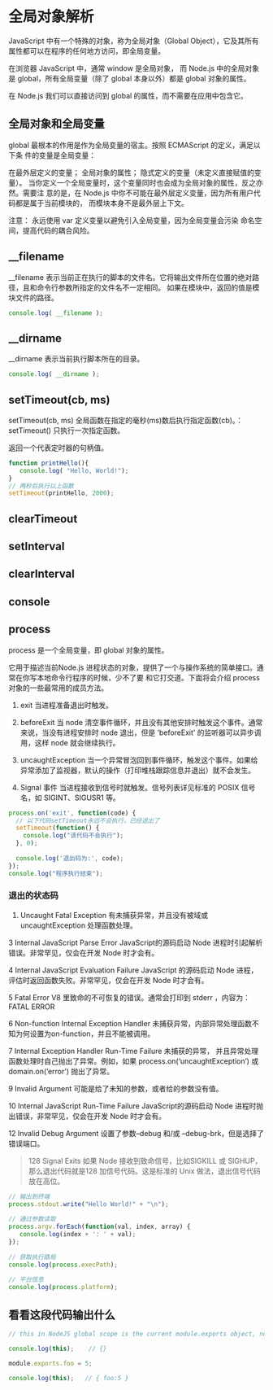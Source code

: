 # 全局对象解析

JavaScript 中有一个特殊的对象，称为全局对象（Global Object），它及其所有属性都可以在程序的任何地方访问，即全局变量。

在浏览器 JavaScript 中，通常 window 是全局对象， 而 Node.js 中的全局对象是 global，所有全局变量（除了 global 本身以外）都是 global 对象的属性。

在 Node.js 我们可以直接访问到 global 的属性，而不需要在应用中包含它。


## 全局对象和全局变量

global 最根本的作用是作为全局变量的宿主。按照 ECMAScript 的定义，满足以下条 件的变量是全局变量：

在最外层定义的变量；
全局对象的属性；
隐式定义的变量（未定义直接赋值的变量）。
当你定义一个全局变量时，这个变量同时也会成为全局对象的属性，反之亦然。需要注 意的是，在 Node.js 中你不可能在最外层定义变量，因为所有用户代码都是属于当前模块的， 而模块本身不是最外层上下文。

注意： 永远使用 var 定义变量以避免引入全局变量，因为全局变量会污染 命名空间，提高代码的耦合风险。


## __filename

__filename 表示当前正在执行的脚本的文件名。它将输出文件所在位置的绝对路径，且和命令行参数所指定的文件名不一定相同。 如果在模块中，返回的值是模块文件的路径。

```js
console.log( __filename );
```

## __dirname

__dirname 表示当前执行脚本所在的目录。

```js
console.log( __dirname );
```

## setTimeout(cb, ms)

setTimeout(cb, ms) 全局函数在指定的毫秒(ms)数后执行指定函数(cb)。：setTimeout() 只执行一次指定函数。

返回一个代表定时器的句柄值。


```js
function printHello(){
   console.log( "Hello, World!");
}
// 两秒后执行以上函数
setTimeout(printHello, 2000);

```

## clearTimeout

## setInterval

## clearInterval

## console

## process

process 是一个全局变量，即 global 对象的属性。

它用于描述当前Node.js 进程状态的对象，提供了一个与操作系统的简单接口。通常在你写本地命令行程序的时候，少不了要 和它打交道。下面将会介绍 process 对象的一些最常用的成员方法。

1. exit
当进程准备退出时触发。

2. beforeExit
当 node 清空事件循环，并且没有其他安排时触发这个事件。通常来说，当没有进程安排时 node 退出，但是 ‘beforeExit’ 的监听器可以异步调用，这样 node 就会继续执行。

3. uncaughtException
当一个异常冒泡回到事件循环，触发这个事件。如果给异常添加了监视器，默认的操作（打印堆栈跟踪信息并退出）就不会发生。

4. Signal 事件
当进程接收到信号时就触发。信号列表详见标准的 POSIX 信号名，如 SIGINT、SIGUSR1 等。

```js
process.on('exit', function(code) {
  // 以下代码setTimeout永远不会执行，已经退出了
  setTimeout(function() {
    console.log("该代码不会执行");
  }, 0);
   
  console.log('退出码为:', code);
});
console.log("程序执行结束");

```

### 退出的状态码

1. Uncaught Fatal Exception
有未捕获异常，并且没有被域或 uncaughtException 处理函数处理。

3	Internal JavaScript Parse Error
JavaScript的源码启动 Node 进程时引起解析错误。非常罕见，仅会在开发 Node 时才会有。

4	Internal JavaScript Evaluation Failure
JavaScript 的源码启动 Node 进程，评估时返回函数失败。非常罕见，仅会在开发 Node 时才会有。

5	Fatal Error
V8 里致命的不可恢复的错误。通常会打印到 stderr ，内容为： FATAL ERROR

6	Non-function Internal Exception Handler
未捕获异常，内部异常处理函数不知为何设置为on-function，并且不能被调用。

7	Internal Exception Handler Run-Time Failure
未捕获的异常， 并且异常处理函数处理时自己抛出了异常。例如，如果 process.on(‘uncaughtException’) 或 domain.on(‘error’) 抛出了异常。

9	Invalid Argument
可能是给了未知的参数，或者给的参数没有值。

10	Internal JavaScript Run-Time Failure
JavaScript的源码启动 Node 进程时抛出错误，非常罕见，仅会在开发 Node 时才会有。

12	Invalid Debug Argument
设置了参数–debug 和/或 –debug-brk，但是选择了错误端口。

>128	Signal Exits
如果 Node 接收到致命信号，比如SIGKILL 或 SIGHUP，那么退出代码就是128 加信号代码。这是标准的 Unix 做法，退出信号代码放在高位。

```js
// 输出到终端
process.stdout.write("Hello World!" + "\n");
 
// 通过参数读取
process.argv.forEach(function(val, index, array) {
   console.log(index + ': ' + val);
});
 
// 获取执行路局
console.log(process.execPath);
 
// 平台信息
console.log(process.platform);

```

## 看看这段代码输出什么


```js
// this in NodeJS global scope is the current module.exports object, not the global object.

console.log(this);    // {}

module.exports.foo = 5;

console.log(this);   // { foo:5 }
```